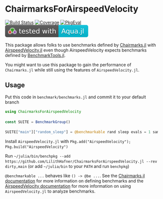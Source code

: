 # ChairmarksForAirspeedVelocity

[![Build Status](https://github.com/LilithHafner/ChairmarksForAirspeedVelocity.jl/actions/workflows/CI.yml/badge.svg?branch=main)](https://github.com/LilithHafner/ChairmarksForAirspeedVelocity.jl/actions/workflows/CI.yml?query=branch%3Amain)
[![Coverage](https://codecov.io/gh/LilithHafner/ChairmarksForAirspeedVelocity.jl/branch/main/graph/badge.svg)](https://codecov.io/gh/LilithHafner/ChairmarksForAirspeedVelocity.jl)
[![PkgEval](https://JuliaCI.github.io/NanosoldierReports/pkgeval_badges/C/ChairmarksForAirspeedVelocity.svg)](https://JuliaCI.github.io/NanosoldierReports/pkgeval_badges/C/ChairmarksForAirspeedVelocity.html)
[![Aqua](https://raw.githubusercontent.com/JuliaTesting/Aqua.jl/master/badge.svg)](https://github.com/JuliaTesting/Aqua.jl)

This package allows folks to use benchmarks defined by
[Chairmarks.jl](https://github.com/LilithHafner/Chairmarks.jl) with
[AirspeedVelocity.jl](https://github.com/MilesCranmer/AirspeedVelocity.jl) even though
AirspeedVelocity expects benchmarks defined by
[BenchmarkTools.jl](https://github.com/JuliaCI/BenchmarkTools.jl).

You might want to use this package to gain the performance of `Chairmarks.jl` while still
using the features of `AirspeedVelocity.jl`.

## Usage

Put this code in `benchmark/benchmarks.jl` and commit it to your default branch

```julia
using ChairmarksForAirspeedVelocity

const SUITE = BenchmarkGroup()

SUITE["main"]["random_sleep"] = @benchmarkable rand sleep evals = 1 samples = 2
```

Install `AirspeedVelocity.jl` with `Pkg.add("AirspeedVelocity"); Pkg.build("AirspeedVelocity")`

Run `~/julia/bin/benchpkg --add https://github.com/LilithHafner/ChairmarksForAirspeedVelocity.jl --rev dirty,main` (or add `~/julia/bin` to your `PATH` and run `benchpkg`)

`@benchmarkable ...` behaves like `() -> @be ...`. See the
[Chairmarks.jl documentation](https://chairmarks.lilithhafner.com/stable/)
for more information on defining benchmarks and the
[AirspeedVelocity documentation](https://astroautomata.com/AirspeedVelocity.jl/stable/)
for more information on using `AirspeedVelocity.jl` to analyze benchmarks.
